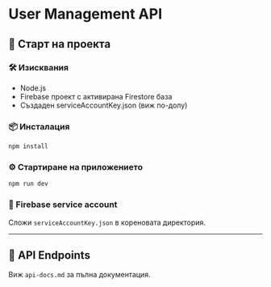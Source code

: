 # User Management API

## 🚀 Старт на проекта

### 🛠 Изисквания
- Node.js
- Firebase проект с активирана Firestore база
- Създаден serviceAccountKey.json (виж по-долу)

### 📦 Инсталация
```bash
npm install
```

### ⚙️ Стартиране на приложението
```bash
npm run dev
```

### 🔑 Firebase service account
Сложи `serviceAccountKey.json` в кореновата директория.

---

## 🧪 API Endpoints

Виж `api-docs.md` за пълна документация.